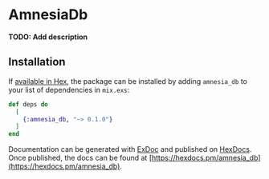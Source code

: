 # AmnesiaDb

**TODO: Add description**

## Installation

If [available in Hex](https://hex.pm/docs/publish), the package can be installed
by adding `amnesia_db` to your list of dependencies in `mix.exs`:

```elixir
def deps do
  [
    {:amnesia_db, "~> 0.1.0"}
  ]
end
```

Documentation can be generated with [ExDoc](https://github.com/elixir-lang/ex_doc)
and published on [HexDocs](https://hexdocs.pm). Once published, the docs can
be found at [https://hexdocs.pm/amnesia_db](https://hexdocs.pm/amnesia_db).

